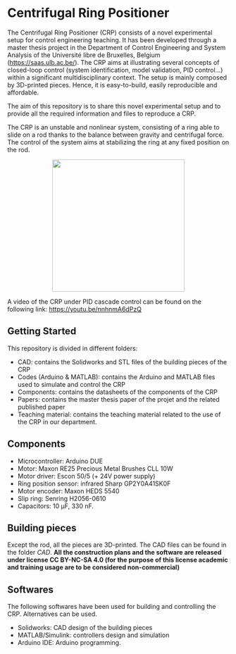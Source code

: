 # Centrifugal Ring Positioner

The Centrifugal Ring Positioner (CRP) consists of a novel experimental setup for control engineering teaching. 
It has been developed through a master thesis project in the Department of Control Engineering and System Analysis of the Université libre de Bruxelles, Belgium (https://saas.ulb.ac.be/).
The CRP aims at illustrating several concepts of closed-loop control (system identification, model validation, PID control...) within a significant
multidisciplinary context. The setup is mainly composed by 3D-printed pieces. Hence, it is easy-to-build, easily reproducible and affordable.

The aim of this repository is to share this novel experimental setup and to provide all the required information and files to reproduce a CRP. 

The CRP is an unstable and nonlinear system, consisting of a ring able to slide on a rod thanks to the balance between gravity and centrifugal force. The control of the system aims at stabilizing the ring at any fixed position on the rod.

<p align="center"><img src="https://user-images.githubusercontent.com/88432741/128845997-de1a78d8-3a76-4689-8fee-f60a324d0faf.jpg" width="300" height="300">

A video of the CRP under PID cascade control can be found on the following link:
https://youtu.be/nnhnmA6dPzQ 

## Getting Started
This repository is divided in different folders:
* CAD: contains the Solidworks and STL files of the building pieces of the CRP
* Codes (Arduino & MATLAB): contains the Arduino and MATLAB files used to simulate and control the CRP
* Components: contains the datasheets of the components of the CRP
* Papers: contains the master thesis paper of the projet and the related published paper
* Teaching material: contains the teaching material related to the use of the CRP in our department.

## Components
* Microcontroller: Arduino DUE
* Motor: Maxon RE25 Precious Metal Brushes CLL 10W
* Motor driver: Escon 50/5 (+ 24V power supply)
* Ring position sensor: infrared Sharp GP2Y0A41SK0F
* Motor encoder:  Maxon HEDS 5540
* Slip ring: Senring H2056-0610
* Capacitors: 10 μF, 330 nF.
  
## Building pieces
Except the rod, all the pieces are 3D-printed. The CAD files can be found in the folder _CAD_.
**All the construction plans and the software are released under license CC BY-NC-SA 4.0 (for the purpose of this license academic and training usage are to be considered non-commercial)**


## Softwares
The following softwares have been used for building and controlling the CRP. Alternatives can be used.
* Solidworks: CAD design of the building pieces
* MATLAB/Simulink: controllers design and simulation
* Arduino IDE: Arduino programming.
